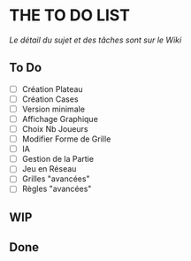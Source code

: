 # THE TO DO LIST 

*Le détail du sujet et des tâches sont sur le Wiki*

## To Do
- [ ] Création Plateau
- [ ] Création Cases
- [ ] Version minimale
- [ ] Affichage Graphique
- [ ] Choix Nb Joueurs
- [ ] Modifier Forme de Grille
- [ ] IA
- [ ] Gestion de la Partie
- [ ] Jeu en Réseau
- [ ] Grilles "avancées"
- [ ] Règles "avancées"
 
## WIP

## Done

